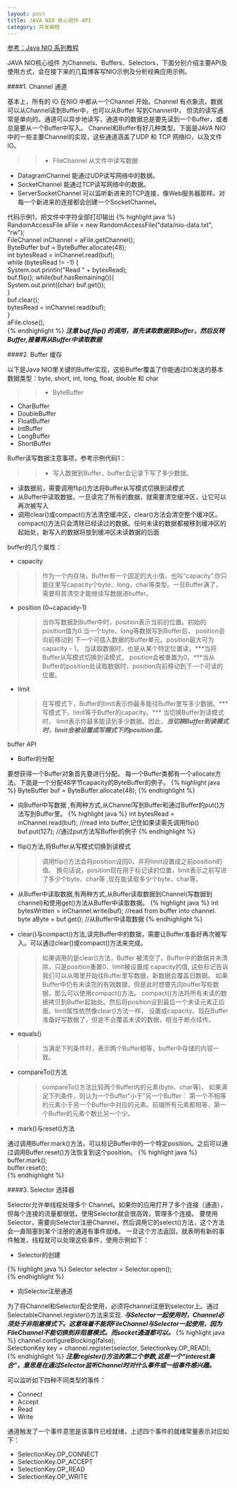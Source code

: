 ```yaml
---
layout: post
title: JAVA NIO 核心组件 API
category: 并发编程
---
```

[参考：Java NIO 系列教程  ](http://www.iteye.com/magazines/132-Java-NIO)

JAVA NIO核心组件 为Channels、Buffers、Selectors，下面分别介绍主要API及使用方式，会在接下来的几篇博客写NIO示例及分析经典应用示例。

####1.	 Channel 通道

基本上，所有的 IO 在NIO 中都从一个Channel 开始。Channel 有点象流，数据可以从Channel读到Buffer中，也可以从Buffer 写到Channel中，
但流的读写通常是单向的。通道可以异步地读写，通道中的数据总是要先读到一个Buffer，或者总是要从一个Buffer中写入。
Channel和Buffer有好几种类型。下面是JAVA NIO中的一些主要Channel的实现，这些通道涵盖了UDP 和 TCP 网络IO，以及文件IO。 

>> * FileChannel  从文件中读写数据
* DatagramChannel 能通过UDP读写网络中的数据。
* SocketChannel 能通过TCP读写网络中的数据。
* ServerSocketChannel 可以监听新进来的TCP连接，像Web服务器那样。对每一个新进来的连接都会创建一个SocketChannel。

代码示例1，把文件中字符全部打印输出
{% highlight java %}
RandomAccessFile aFile = new RandomAccessFile("data/nio-data.txt", "rw");  
FileChannel inChannel = aFile.getChannel();  
ByteBuffer buf = ByteBuffer.allocate(48);  
int bytesRead = inChannel.read(buf);  
while (bytesRead != -1) {  
	System.out.println("Read " + bytesRead);  
	buf.flip();
	while(buf.hasRemaining()){  
		System.out.print((char) buf.get());  
	}  
	buf.clear();  
	bytesRead = inChannel.read(buf);  
}  
aFile.close();  
{% endhighlight %}
***注意 buf.flip() 的调用，首先读取数据到Buffer，然后反转Buffer,接着再从Buffer中读取数据***

####2.	 Buffer 缓存

以下是Java NIO里关键的Buffer实现，这些Buffer覆盖了你能通过IO发送的基本数据类型：byte, short, int, long, float, double 和 char

>> * ByteBuffer
*	CharBuffer
*	DoubleBuffer
*	FloatBuffer
*	IntBuffer
*	LongBuffer
*	ShortBuffer


Buffer读写数据注意事项，参考示例代码1：

>> *	写入数据到Buffer，buffer会记录下写了多少数据。
*	读数据前，需要调用flip()方法将Buffer从写模式切换到读模式
*	从Buffer中读取数据，一旦读完了所有的数据，就需要清空缓冲区，让它可以再次被写入
*	调用clear()或compact()方法清空缓冲区，clear()方法会清空整个缓冲区。 
	compact()方法只会清除已经读过的数据。任何未读的数据都被移到缓冲区的起始处，新写入的数据将放到缓冲区未读数据的后面

buffer的几个属性：

* capacity 

>> 作为一个内存块，Buffer有一个固定的大小值，也叫“capacity”.你只能往里写capacity个byte、long，char等类型。一旦Buffer满了，
需要将其清空才能继续写数据进buffer。 

* position (0~capacidy-1)

>> 当你写数据到Buffer中时，position表示当前的位置。初始的position值为0.当一个byte、long等数据写到Buffer后， position会向前移动到
下一个可插入数据的Buffer单元。position最大可为capacity – 1。 当读取数据时，也是从某个特定位置读。***当将Buffer从写模式切换到读模式，
position会被重置为0。***当从Buffer的position处读取数据时，position向前移动到下一个可读的位置。 

* limit 

>> 在写模式下，Buffer的limit表示你最多能往Buffer里写多少数据。*** 写模式下，limit等于Buffer的capacity。*** 
当切换Buffer到读模式时， limit表示你最多能读到多少数据。因此，***当切换Buffer到读模式时，limit会被设置成写模式下的position值。***

buffer API

* Buffer的分配 

要想获得一个Buffer对象首先要进行分配。 每一个Buffer类都有一个allocate方法。下面是一个分配48字节capacity的ByteBuffer的例子。 
{% highlight java %}
  ByteBuffer buf = ByteBuffer.allocate(48);
{% endhighlight %}

* 向Buffer中写数据 ,有两种方式,从Channel写到Buffer和通过Buffer的put()方法写到Buffer里。
{% highlight java %}
int bytesRead = inChannel.read(buf); //read into buffer,记住如果读需先调用flip()
buf.put(127); //通过put方法写Buffer的例子
{% endhighlight %}

* flip()方法,将Buffer从写模式切换到读模式 

>>调用flip()方法会将position设回0，并将limit设置成之前position的值。 
换句话说，position现在用于标记读的位置，limit表示之前写进了多少个byte、char等 ,现在能读取多少个byte、char等。 

* 从Buffer中读取数据,有两种方式,从Buffer读取数据到Channel(写数据到channel)和使用get()方法从Buffer中读取数据。
{% highlight java %}
int bytesWritten = inChannel.write(buf); //read from buffer into channel.
byte aByte = buf.get(); //从Buffer中读取数据
{% endhighlight %}

* clear()与compact()方法,读完Buffer中的数据，需要让Buffer准备好再次被写入。可以通过clear()或compact()方法来完成。 

>>如果调用的是clear()方法，Buffer 被清空了。Buffer中的数据并未清除，只是position重置0，limit被设置成 capacity的值,
这些标记告诉我们可以从哪里开始往Buffer里写数据，新数据会覆盖旧数据。
如果Buffer中仍有未读完的有效数据，但是此时想要先向buffer写些数据，那么可以使用compact()方法。
compact()方法将所有未读的数据拷贝到Buffer起始处。然后将position设到最后一个未读元素正后面。limit属性依然像clear()方法一样，
设置成capacity。现在Buffer准备好写数据了，但是不会覆盖未读的数据，相当于断点续传。

* equals() 

>> 当满足下列条件时，表示两个Buffer相等，buffer中存储的内容一致。

* compareTo()方法

>>compareTo()方法比较两个Buffer内的元素(byte、char等)， 如果满足下列条件，则认为一个Buffer“小于”另一个Buffer： 
第一个不相等的元素小于另一个Buffer中对应的元素。前缀所有元素都相等，第一个Buffer的元素个数比另一个少。

* mark()与reset()方法 

通过调用Buffer.mark()方法，可以标记Buffer中的一个特定position。之后可以通过调用Buffer.reset()方法恢复到这个position。
{% highlight java %}
buffer.mark();    
buffer.reset();  
{% endhighlight %}

####3.	 Selector 选择器

Selector允许单线程处理多个 Channel。如果你的应用打开了多个连接（通道），但每个连接的流量都很低，使用Selector就会很高效，管理多个连接。
要使用Selector，需要向Selector注册Channel，然后调用它的select()方法，这个方法会一直阻塞到某个注册的通道有事件就绪。
一旦这个方法返回，就表明有新的事件触发，线程就可以处理这些事件，使用示例如下：


* Selector的创建

{% highlight java %}
Selector selector = Selector.open();  
{% endhighlight %}

* 向Selector注册通道 

为了将Channel和Selector配合使用，必须将channel注册到selector上。通过SelectableChannel.register()方法来实现.
***与Selector一起使用时，Channel必须处于非阻塞模式下。这意味着不能将FileChannel与Selector一起使用，因为FileChannel不能切换到非阻塞模式。而socket通道都可以。***
{% highlight java %}
channel.configureBlocking(false);  
SelectionKey key = channel.register(selector, Selectionkey.OP_READ);  
{% endhighlight %} 
***注意register()方法的第二个参数,这是一个“interest集合”，意思是在通过Selector监听Channel时对什么事件或一组事件感兴趣。***

可以监听如下四种不同类型的事件：

* Connect
* Accept
* Read
* Write

通道触发了一个事件意思是该事件已经就绪，上述四个事件的就绪常量表示对应如下：

* SelectionKey.OP_CONNECT
* SelectionKey.OP_ACCEPT
* SelectionKey.OP_READ
* SelectionKey.OP_WRITE 


  



 